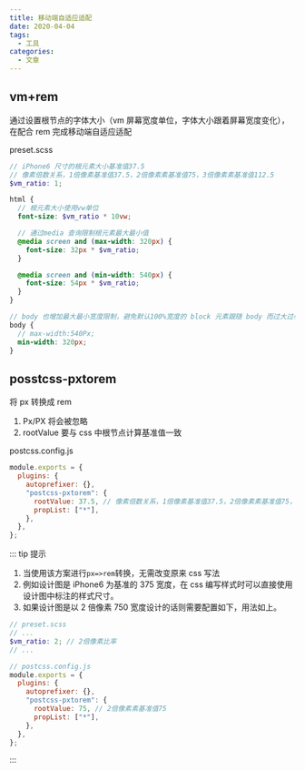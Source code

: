 ```yaml
---
title: 移动端自适应适配
date: 2020-04-04
tags:
  - 工具
categories:
  - 文章
---
```


## vm+rem

通过设置根节点的字体大小（vm 屏幕宽度单位，字体大小跟着屏幕宽度变化），在配合 rem 完成移动端自适应适配

preset.scss

```scss
// iPhone6 尺寸的根元素大小基准值37.5
// 像素倍数关系，1倍像素基准值37.5，2倍像素素基准值75，3倍像素素基准值112.5
$vm_ratio: 1;

html {
  // 根元素大小使用vw单位
  font-size: $vm_ratio * 10vw;

  // 通过media 查询限制根元素最大最小值
  @media screen and (max-width: 320px) {
    font-size: 32px * $vm_ratio;
  }

  @media screen and (min-width: 540px) {
    font-size: 54px * $vm_ratio;
  }
}

// body 也增加最大最小宽度限制，避免默认100%宽度的 block 元素跟随 body 而过大过小
body {
  // max-width:540Px;
  min-width: 320px;
}
```

## posstcss-pxtorem

将 px 转换成 rem

1. Px/PX 将会被忽略
2. rootValue 要与 css 中根节点计算基准值一致

postcss.config.js

```js
module.exports = {
  plugins: {
    autoprefixer: {},
    "postcss-pxtorem": {
      rootValue: 37.5, // 像素倍数关系，1倍像素基准值37.5，2倍像素素基准值75，3倍像素素基准值112.5
      propList: ["*"],
    },
  },
};
```

::: tip 提示

1. 当使用该方案进行`px=>rem`转换，无需改变原来 css 写法
2. 例如设计图是 iPhone6 为基准的 375 宽度，在 css 编写样式时可以直接使用设计图中标注的样式尺寸。
3. 如果设计图是以 2 倍像素 750 宽度设计的话则需要配置如下，用法如上。

```scss
// preset.scss
// ...
$vm_ratio: 2; // 2倍像素比率
// ...
```

```js
// postcss.config.js
module.exports = {
  plugins: {
    autoprefixer: {},
    "postcss-pxtorem": {
      rootValue: 75, // 2倍像素素基准值75
      propList: ["*"],
    },
  },
};
```

:::
